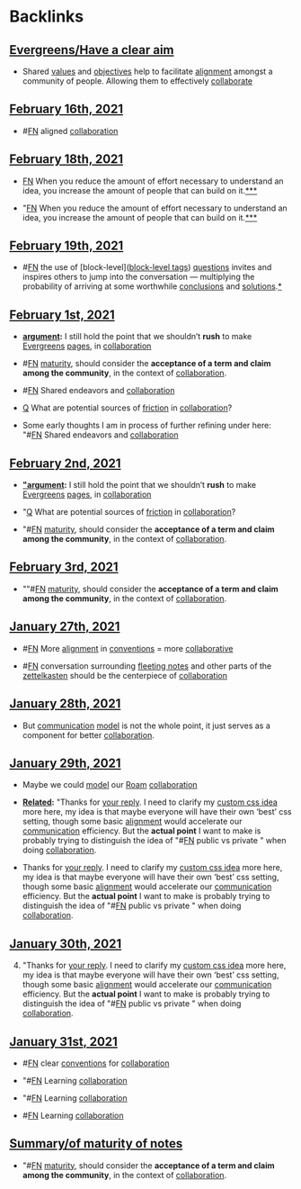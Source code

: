 
# Backlinks
## [Evergreens/Have a clear aim](<Evergreens/Have a clear aim.md>)
- Shared [values](<values.md>) and [objectives](<objectives.md>) help to facilitate [alignment](<alignment.md>) amongst a community of people. Allowing them to effectively [collaborate]([collaboration](<collaboration.md>))

## [February 16th, 2021](<February 16th, 2021.md>)
- #[FN](<FN.md>) aligned [collaboration](<collaboration.md>)

## [February 18th, 2021](<February 18th, 2021.md>)
- [FN](<FN.md>) When you reduce the amount of effort necessary to understand an idea, you increase the amount of people that can build on it.[*](((dBkUYuwoz)))[*]([zettelkasten](<zettelkasten.md>))[*]([collaboration](<collaboration.md>))

- "[FN](<FN.md>) When you reduce the amount of effort necessary to understand an idea, you increase the amount of people that can build on it.[*](((dBkUYuwoz)))[*]([zettelkasten](<zettelkasten.md>))[*]([collaboration](<collaboration.md>))

## [February 19th, 2021](<February 19th, 2021.md>)
- #[FN](<FN.md>) the use of [block-level]([block-level tags](<block-level tags.md>)) [questions](<questions.md>) invites and inspires others to jump into the conversation — multiplying the probability of arriving at some worthwhile [conclusions](<conclusions.md>) and [solutions](<solutions.md>).[*]([collaboration](<collaboration.md>))

## [February 1st, 2021](<February 1st, 2021.md>)
- **[argument](<argument.md>):** I still hold the point that we shouldn’t **rush** to make [Evergreens](<Evergreens.md>) [pages](<pages.md>), in [collaboration](<collaboration.md>)

- #[FN](<FN.md>) [maturity](<maturity.md>), should consider the **acceptance of a term and claim among the community**, in the context of [collaboration](<collaboration.md>).

- #[FN](<FN.md>) Shared endeavors and [collaboration](<collaboration.md>)

- [Q](<Q.md>) What are potential sources of [friction](<friction.md>) in [collaboration](<collaboration.md>)?

- Some early thoughts I am in process of further refining under here: "#[FN](<FN.md>) Shared endeavors and [collaboration](<collaboration.md>)

## [February 2nd, 2021](<February 2nd, 2021.md>)
- **["argument](<"argument.md>):** I still hold the point that we shouldn’t **rush** to make [Evergreens](<Evergreens.md>) [pages](<pages.md>), in [collaboration](<collaboration.md>)

- "[Q](<Q.md>) What are potential sources of [friction](<friction.md>) in [collaboration](<collaboration.md>)?

- "#[FN](<FN.md>) [maturity](<maturity.md>), should consider the **acceptance of a term and claim among the community**, in the context of [collaboration](<collaboration.md>).

## [February 3rd, 2021](<February 3rd, 2021.md>)
- ""#[FN](<FN.md>) [maturity](<maturity.md>), should consider the **acceptance of a term and claim among the community**, in the context of [collaboration](<collaboration.md>).

## [January 27th, 2021](<January 27th, 2021.md>)
- #[FN](<FN.md>) More [alignment](<alignment.md>) in [conventions](<conventions.md>) = more [collaborative]([collaboration](<collaboration.md>))

- #[FN](<FN.md>) conversation surrounding [fleeting notes](<fleeting notes.md>) and other parts of the [zettelkasten](<zettelkasten.md>) should be the centerpiece of [collaboration](<collaboration.md>)

## [January 28th, 2021](<January 28th, 2021.md>)
- But [communication](<communication.md>) [model](<model.md>) is not the whole point, it just serves as a component for better [collaboration](<collaboration.md>).

## [January 29th, 2021](<January 29th, 2021.md>)
- Maybe we could [model](<model.md>) our [Roam](<Roam.md>) [collaboration](<collaboration.md>)

- **[Related](<Related.md>):** "Thanks for [your reply](((n_PNVqwuw))). I need to clarify my [custom css idea](((FehE8jv6_))) more here, my idea is that maybe everyone will have their own ‘best’ css setting, though some basic [alignment](<alignment.md>) would accelerate our [communication](<communication.md>) efficiency. But the **actual point** I want to make is probably trying to distinguish the idea of "#[FN](<FN.md>) public vs private " when doing [collaboration](<collaboration.md>).

- Thanks for [your reply](((n_PNVqwuw))). I need to clarify my [custom css idea](((FehE8jv6_))) more here, my idea is that maybe everyone will have their own ‘best’ css setting, though some basic [alignment](<alignment.md>) would accelerate our [communication](<communication.md>) efficiency. But the **actual point** I want to make is probably trying to distinguish the idea of "#[FN](<FN.md>) public vs private " when doing [collaboration](<collaboration.md>).

## [January 30th, 2021](<January 30th, 2021.md>)
4. "Thanks for [your reply](((n_PNVqwuw))). I need to clarify my [custom css idea](((FehE8jv6_))) more here, my idea is that maybe everyone will have their own ‘best’ css setting, though some basic [alignment](<alignment.md>) would accelerate our [communication](<communication.md>) efficiency. But the **actual point** I want to make is probably trying to distinguish the idea of "#[FN](<FN.md>) public vs private " when doing [collaboration](<collaboration.md>).

## [January 31st, 2021](<January 31st, 2021.md>)
- #[FN](<FN.md>) clear [conventions](<conventions.md>) for [collaboration](<collaboration.md>)

- "#[FN](<FN.md>) Learning [collaboration](<collaboration.md>)

- "#[FN](<FN.md>) Learning [collaboration](<collaboration.md>)

- #[FN](<FN.md>) Learning [collaboration](<collaboration.md>)

## [Summary/of maturity of notes](<Summary/of maturity of notes.md>)
- "#[FN](<FN.md>) [maturity](<maturity.md>), should consider the **acceptance of a term and claim among the community**, in the context of [collaboration](<collaboration.md>).

